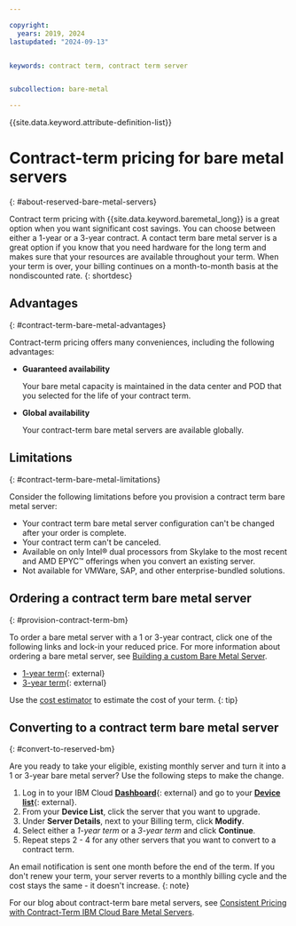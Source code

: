 ```yaml
---

copyright:
  years: 2019, 2024
lastupdated: "2024-09-13"


keywords: contract term, contract term server


subcollection: bare-metal

---
```


{{site.data.keyword.attribute-definition-list}}

# Contract-term pricing for bare metal servers
{: #about-reserved-bare-metal-servers}

Contract term pricing with {{site.data.keyword.baremetal_long}} is a great option when you want significant cost savings. You can choose between either a 1-year or a 3-year contract. A contact term bare metal server is a great option if you know that you need hardware for the long term and makes sure that your resources are available throughout your term. When your term is over, your billing continues on a month-to-month basis at the nondiscounted rate.
{: shortdesc}

## Advantages
{: #contract-term-bare-metal-advantages}

Contract-term pricing offers many conveniences, including the following advantages:

* **Guaranteed availability**

   Your bare metal capacity is maintained in the data center and POD that you selected for the life of your contract term.

* **Global availability**

   Your contract-term bare metal servers are available globally.

## Limitations
{: #contract-term-bare-metal-limitations}

Consider the following limitations before you provision a contract term bare metal server:

* Your contract term bare metal server configuration can't be changed after your order is complete.
* Your contract term can't be canceled.
* Available on only Intel® dual processors from Skylake to the most recent and AMD EPYC™ offerings when you convert an existing server.
* Not available for VMWare, SAP, and other enterprise-bundled solutions.

## Ordering a contract term bare metal server
{: #provision-contract-term-bm}

To order a bare metal server with a 1 or 3-year contract, click one of the following links and lock-in your reduced price. For more information about ordering a bare metal server, see [Building a custom Bare Metal Server](/docs/bare-metal?topic=bare-metal-ordering-baremetal-server).

* [1-year term](https://cloud.ibm.com/gen1/infrastructure/provision/bm?type=oneYearTerm){: external}
* [3-year term](https://cloud.ibm.com/gen1/infrastructure/provision/bm?type=threeYearTerm){: external}

Use the [cost estimator](https://cloud.ibm.com/estimator) to estimate the cost of your term.
{: tip}

## Converting to a contract term bare metal server
{: #convert-to-reserved-bm}

Are you ready to take your eligible, existing monthly server and turn it into a 1 or 3-year bare metal server? Use the following steps to make the change.

1. Log in to your IBM Cloud [**Dashboard**](https://cloud.ibm.com/){: external} and go to your [**Device list**](https://cloud.ibm.com/gen1/infrastructure/devices){: external}.
2. From your **Device List**, click the server that you want to upgrade.
3. Under **Server Details**, next to your Billing term, click **Modify**.
4. Select either a _1-year term_ or a _3-year term_ and click **Continue**.
5. Repeat steps 2 - 4 for any other servers that you want to convert to a contract term.

An email notification is sent one month before the end of the term. If you don't renew your term, your server reverts to a monthly billing cycle and the cost stays the same - it doesn't increase.
{: note}

For our blog about contract-term bare metal servers, see [Consistent Pricing with Contract-Term IBM Cloud Bare Metal Servers](https://www.ibm.com/blog/announcement/consistent-pricing-with-contract-term-ibm-cloud-bare-metal-servers/).
